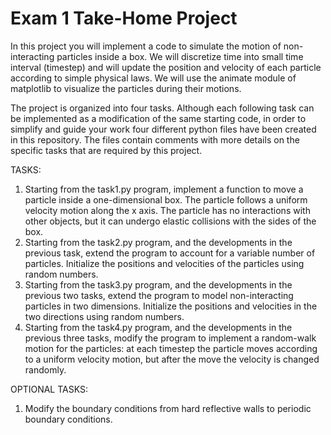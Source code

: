# Exam 1 Take-Home Project

In this project you will implement a code to simulate the motion of non-interacting particles inside a box. 
We will discretize time into small time interval (timestep) and will update the position and velocity of each particle according to simple physical laws. 
We will use the animate module of matplotlib to visualize the particles during their motions.

The project is organized into four tasks. Although each following task can be implemented as a modification of the same starting code, 
in order to simplify and guide your work four different python files have been created in this repository. The files contain comments with more
details on the specific tasks that are required by this project.

TASKS:
1. Starting from the task1.py program, implement a function to move a particle inside a one-dimensional box. The particle follows a uniform velocity motion along the x axis. The particle has no interactions with other objects, but it can undergo elastic collisions with the sides of the box. 
2. Starting from the task2.py program, and the developments in the previous task, extend the program to account for a variable number of particles. Initialize the positions and velocities of the particles using random numbers. 
3. Starting from the task3.py program, and the developments in the previous two tasks, extend the program to model non-interacting particles in two dimensions. Initialize the positions and velocities in the two directions using random numbers.
4. Starting from the task4.py program, and the developments in the previous three tasks, modify the program to implement a random-walk motion for the particles: at each timestep the particle moves according to a uniform velocity motion, but after the move the velocity is changed randomly. 

OPTIONAL TASKS:
1. Modify the boundary conditions from hard reflective walls to periodic boundary conditions.

